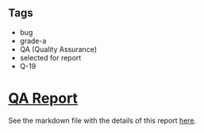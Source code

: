 ## Tags

- bug
- grade-a
- QA (Quality Assurance)
- selected for report
- Q-19

# [QA Report](https://github.com/code-423n4/2023-06-stader-findings/issues/271) 

See the markdown file with the details of this report [here](https://github.com/code-423n4/2022-06-stader-findings/blob/main/data/DadeKuma-Q.md).
